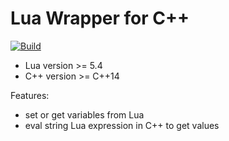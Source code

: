 # Lua Wrapper for C++

[![Build](https://github.com/peacalm/cpp-lua_wrapper/actions/workflows/cmake.yml/badge.svg)](https://github.com/peacalm/cpp-lua_wrapper/actions)

* Lua version >= 5.4
* C++ version >= C++14

Features:
* set or get variables from Lua
* eval string Lua expression in C++ to get values

